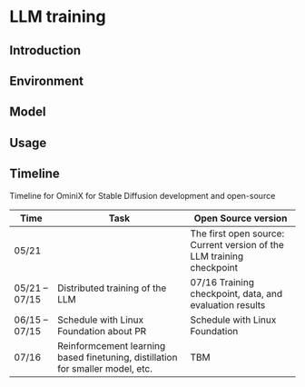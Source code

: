 # LLM training

## Introduction


## Environment


## Model


## Usage


## Timeline


Timeline for OminiX for Stable Diffusion development and open-source

| Time          	| Task                                                                           	| Open Source version                                                   	|
|---------------	|--------------------------------------------------------------------------------	|-----------------------------------------------------------------------	|
| 05/21         	|                                                                                	| The first open source: Current version of the LLM training checkpoint 	|
| 05/21 – 07/15 	| Distributed training of the LLM                                                	| 07/16 Training checkpoint, data, and evaluation results               	|
| 06/15 – 07/15 	| Schedule with Linux Foundation about PR                                        	| Schedule with Linux Foundation                                        	|
| 07/16         	| Reinformcement learning based finetuning, distillation for smaller model, etc. 	| TBM                                                                   	|

